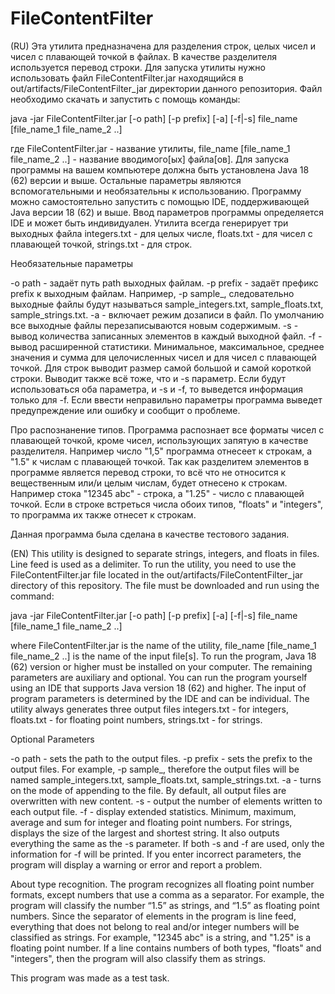 # FileContentFilter
(RU)
Эта утилита предназначена для разделения строк, целых чисел и чисел с плавающей точкой в файлах. В качестве разделителя используется перевод строки.
Для запуска утилиты нужно использовать файл FileContentFilter.jar находящийся в out/artifacts/FileContentFilter_jar директории данного репозитория. Файл необходимо скачать и запустить с помощь команды:

java -jar FileContentFilter.jar [-o path] [-p prefix] [-a] [-f|-s] file_name [file_name_1 file_name_2 ..]

где FileContentFilter.jar - название утилиты,  file_name [file_name_1 file_name_2 ..] - название вводимого[ых] файла[ов]. Для запуска программы на вашем компьютере должна быть установлена Java 18 (62) версии и выше.
Остальные параметры являются вспомогательными и необязательны к использованию.
Программу можно самостоятельно запустить с помощью IDE, поддерживающей Java версии 18 (62) и выше. Ввод параметров программы определяется IDE и может быть индивидуален.
Утилита всегда генерирует три выходных файла integers.txt - для целых числе, floats.txt - для чисел с плавающей точкой, strings.txt - для строк.

Необязательные параметры

-o path - задаёт путь path выходных файлам.
-p prefix - задаёт префикс prefix к выходным файлам. Например, -p sample_, следовательно выходные файлы будут называться sample_integers.txt, sample_floats.txt, sample_strings.txt.
-a - включает режим дозаписи в файл. По умолчанию все выходные файлы перезаписываются новым содержимым.
-s - вывод количества записанных элементов в каждый выходной файл.
-f - вывод расширенной статистики. Минимальное, максимальное, среднее значения и сумма для целочисленных чисел и для чисел с плавающей точкой. Для строк выводит размер самой большой и самой короткой строки. Выводит также всё тоже, что и -s параметр. Если будут использоваться оба параметра, и -s и -f, то выведется информация только для -f. 
Если ввести неправильно параметры программа выведет предупреждение или ошибку и сообщит о проблеме.

Про распознанение типов.
Программа распознает все форматы чисел с плавающей точкой, кроме чисел, использующих запятую в качестве разделителя. Например число "1,5" программа отнесеет к строкам, а "1.5" к числам с плавающей точкой.
Так как разделитем элементов в программе является перевод строки, то всё что не относится к вещественным или/и целым числам, будет отнесено к строкам. 
Например стока "12345 abc" - строка, а "1.25" - число с плавающей точкой. 
Если в строке встреться числа обоих типов, "floats" и "integers", то программа их также отнесет к строкам.

Данная программа была сделана в качестве тестового задания.


(EN)
This utility is designed to separate strings, integers, and floats in files. Line feed is used as a delimiter.
To run the utility, you need to use the FileContentFilter.jar file located in the out/artifacts/FileContentFilter_jar directory of this repository. The file must be downloaded and run using the command:

java -jar FileContentFilter.jar [-o path] [-p prefix] [-a] [-f|-s] file_name [file_name_1 file_name_2 ..]

where FileContentFilter.jar is the name of the utility, file_name [file_name_1 file_name_2 ..] is the name of the input file[s]. To run the program, Java 18 (62) version or higher must be installed on your computer.
The remaining parameters are auxiliary and optional.
You can run the program yourself using an IDE that supports Java version 18 (62) and higher. The input of program parameters is determined by the IDE and can be individual.
The utility always generates three output files integers.txt - for integers, floats.txt - for floating point numbers, strings.txt - for strings.

Optional Parameters

-o path - sets the path to the output files.
-p prefix - sets the prefix to the output files. For example, -p sample_, therefore the output files will be named sample_integers.txt, sample_floats.txt, sample_strings.txt.
-a - turns on the mode of appending to the file. By default, all output files are overwritten with new content.
-s - output the number of elements written to each output file.
-f - display extended statistics. Minimum, maximum, average and sum for integer and floating point numbers. For strings, displays the size of the largest and shortest string. It also outputs everything the same as the -s parameter. If both -s and -f are used, only the information for -f will be printed.
If you enter incorrect parameters, the program will display a warning or error and report a problem.

About type recognition.
The program recognizes all floating point number formats, except numbers that use a comma as a separator. For example, the program will classify the number “1.5” as strings, and “1.5” as floating point numbers.
Since the separator of elements in the program is line feed, everything that does not belong to real and/or integer numbers will be classified as strings.
For example, "12345 abc" is a string, and "1.25" is a floating point number.
If a line contains numbers of both types, "floats" and "integers", then the program will also classify them as strings.

This program was made as a test task.

